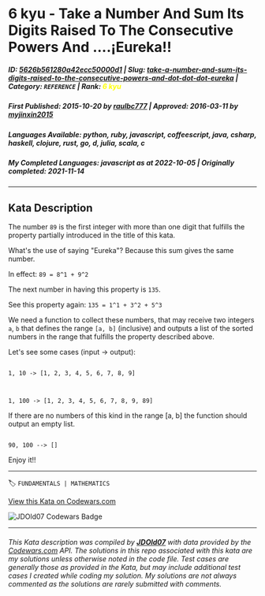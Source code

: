 # 6 kyu - Take a Number And Sum  Its Digits Raised To The Consecutive Powers And ....¡Eureka!!

##### **ID**: [5626b561280a42ecc50000d1](https://www.codewars.com/kata/5626b561280a42ecc50000d1) | **Slug**: [take-a-number-and-sum-its-digits-raised-to-the-consecutive-powers-and-dot-dot-dot-eureka](https://www.codewars.com/kata/5626b561280a42ecc50000d1) | **Category**: `REFERENCE` | **Rank**: <span style="color:yellow">6 kyu</span>

##### **First Published**: 2015-10-20 ***by*** [raulbc777](https://www.codewars.com/users/raulbc777) | **Approved**: 2016-03-11 ***by*** [myjinxin2015](https://www.codewars.com/users/myjinxin2015)

##### **Languages Available**: python, ruby, javascript, coffeescript, java, csharp, haskell, clojure, rust, go, d, julia, scala, c

##### **My Completed Languages**: javascript ***as at*** 2022-10-05 | **Originally completed**: 2021-11-14

---

## Kata Description


The number ```89``` is the first integer with more than one digit that fulfills the property partially introduced in the title of this kata. 

What's the use of saying "Eureka"? Because this sum gives the same number.



In effect: ```89 = 8^1 + 9^2``` 



The next number in having this property is ```135```.



See this property again: ```135 = 1^1 + 3^2 + 5^3```



We need a function to collect these numbers, that may receive two integers ```a```, ```b``` that defines the range ```[a, b]``` (inclusive) and outputs a list of the sorted numbers in the range that fulfills the property described above.



Let's see some cases (input -> output):

```

1, 10 -> [1, 2, 3, 4, 5, 6, 7, 8, 9]



1, 100 -> [1, 2, 3, 4, 5, 6, 7, 8, 9, 89]

```



If there are no numbers of this kind in the range [a, b] the function should output an empty list.

```

90, 100 --> []

```

Enjoy it!!





---


🏷 `FUNDAMENTALS | MATHEMATICS`


[View this Kata on Codewars.com](https://www.codewars.com/kata/5626b561280a42ecc50000d1)

![](https://www.codewars.com/users/jdold07/badges/large "JDOld07 Codewars Badge")

---

###### *This Kata description was compiled by [**JDOld07**](https://tpstech.dev) with data provided by the [Codewars.com](https://www.codewars.com) API.  The solutions in this repo associated with this kata are my solutions unless otherwise noted in the code file.  Test cases are generally those as provided in the Kata, but may include additional test cases I created while coding my solution.  My solutions are not always commented as the solutions are rarely submitted with comments.*

